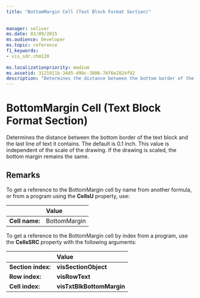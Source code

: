 ```yaml
---
title: "BottomMargin Cell (Text Block Format Section)"
 
 
manager: soliver
ms.date: 03/09/2015
ms.audience: Developer
ms.topic: reference
f1_keywords:
- vis_sdr.chm120
 
ms.localizationpriority: medium
ms.assetid: 3121911b-34d5-d99c-3806-76f6e2824f92
description: "Determines the distance between the bottom border of the text block and the last line of text it contains. The default is 0.1 inch. This value is independent of the scale of the drawing. If the drawing is scaled, the bottom margin remains the same."
---
```


# BottomMargin Cell (Text Block Format Section)

Determines the distance between the bottom border of the text block and the last line of text it contains. The default is 0.1 inch. This value is independent of the scale of the drawing. If the drawing is scaled, the bottom margin remains the same.
  
## Remarks

To get a reference to the BottomMargin cell by name from another formula, or from a program using the **CellsU** property, use: 
  
||Value |
|:-----|:-----|
| **Cell name:**  <br/> | BottomMargin  <br/> |
   
To get a reference to the BottomMargin cell by index from a program, use the **CellsSRC** property with the following arguments: 
  
||Value |
|:-----|:-----|
| **Section index:**  <br/> |**visSectionObject** <br/> |
| **Row index:**  <br/> |**visRowText** <br/> |
| **Cell index:**  <br/> |**visTxtBlkBottomMargin** <br/> |
   

